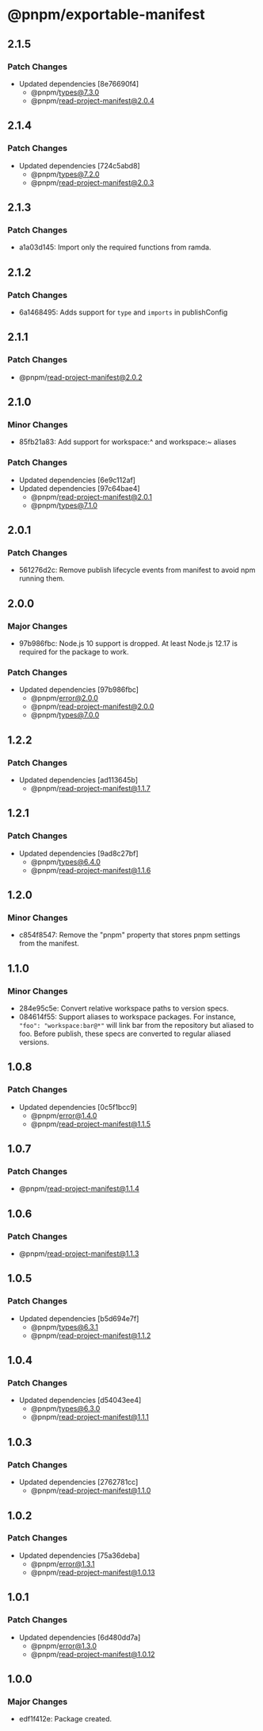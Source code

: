 # @pnpm/exportable-manifest

## 2.1.5

### Patch Changes

- Updated dependencies [8e76690f4]
  - @pnpm/types@7.3.0
  - @pnpm/read-project-manifest@2.0.4

## 2.1.4

### Patch Changes

- Updated dependencies [724c5abd8]
  - @pnpm/types@7.2.0
  - @pnpm/read-project-manifest@2.0.3

## 2.1.3

### Patch Changes

- a1a03d145: Import only the required functions from ramda.

## 2.1.2

### Patch Changes

- 6a1468495: Adds support for `type` and `imports` in publishConfig

## 2.1.1

### Patch Changes

- @pnpm/read-project-manifest@2.0.2

## 2.1.0

### Minor Changes

- 85fb21a83: Add support for workspace:^ and workspace:~ aliases

### Patch Changes

- Updated dependencies [6e9c112af]
- Updated dependencies [97c64bae4]
  - @pnpm/read-project-manifest@2.0.1
  - @pnpm/types@7.1.0

## 2.0.1

### Patch Changes

- 561276d2c: Remove publish lifecycle events from manifest to avoid npm running them.

## 2.0.0

### Major Changes

- 97b986fbc: Node.js 10 support is dropped. At least Node.js 12.17 is required for the package to work.

### Patch Changes

- Updated dependencies [97b986fbc]
  - @pnpm/error@2.0.0
  - @pnpm/read-project-manifest@2.0.0
  - @pnpm/types@7.0.0

## 1.2.2

### Patch Changes

- Updated dependencies [ad113645b]
  - @pnpm/read-project-manifest@1.1.7

## 1.2.1

### Patch Changes

- Updated dependencies [9ad8c27bf]
  - @pnpm/types@6.4.0
  - @pnpm/read-project-manifest@1.1.6

## 1.2.0

### Minor Changes

- c854f8547: Remove the "pnpm" property that stores pnpm settings from the manifest.

## 1.1.0

### Minor Changes

- 284e95c5e: Convert relative workspace paths to version specs.
- 084614f55: Support aliases to workspace packages. For instance, `"foo": "workspace:bar@*"` will link bar from the repository but aliased to foo. Before publish, these specs are converted to regular aliased versions.

## 1.0.8

### Patch Changes

- Updated dependencies [0c5f1bcc9]
  - @pnpm/error@1.4.0
  - @pnpm/read-project-manifest@1.1.5

## 1.0.7

### Patch Changes

- @pnpm/read-project-manifest@1.1.4

## 1.0.6

### Patch Changes

- @pnpm/read-project-manifest@1.1.3

## 1.0.5

### Patch Changes

- Updated dependencies [b5d694e7f]
  - @pnpm/types@6.3.1
  - @pnpm/read-project-manifest@1.1.2

## 1.0.4

### Patch Changes

- Updated dependencies [d54043ee4]
  - @pnpm/types@6.3.0
  - @pnpm/read-project-manifest@1.1.1

## 1.0.3

### Patch Changes

- Updated dependencies [2762781cc]
  - @pnpm/read-project-manifest@1.1.0

## 1.0.2

### Patch Changes

- Updated dependencies [75a36deba]
  - @pnpm/error@1.3.1
  - @pnpm/read-project-manifest@1.0.13

## 1.0.1

### Patch Changes

- Updated dependencies [6d480dd7a]
  - @pnpm/error@1.3.0
  - @pnpm/read-project-manifest@1.0.12

## 1.0.0

### Major Changes

- edf1f412e: Package created.
